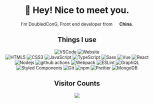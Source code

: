 <h1 align="center">👋 Hey! Nice to meet you.</h1>
<p align="center">
<span>I'm DoubledConG, Front end developer from</span>
<img src="https://cdn-icons-png.flaticon.com/128/197/197375.png" width="14"/> <b>China</b>.
</p>

<h2 align="center">Things I use</h2>
<p align="center">
<img alt="VSCode" src="https://img.shields.io/badge/Editor-VSCode-blue?style=flat-square&logo=visual-studio-code&logoColor=white" />
<img alt="Website" src="https://img.shields.io/website?color=0a79e6&style=flat-square&up_message=hecongcong.com&url=https%3a%2f%2fhecongcong.com" />
<br />
<img alt="HTML5" src="https://img.shields.io/badge/-HTML5-%23E44D27?style=flat-square&logo=html5&logoColor=ffffff"/>
<img alt="CSS3" src="https://img.shields.io/badge/-CSS3-%231572B6?style=flat-square&logo=css3"/>
<img alt="JavaScript" src="https://img.shields.io/badge/-JavaScript-F7DF1C?style=flat-square&logo=javascript&logoColor=white" />
<img alt="TypeScript" src="https://img.shields.io/badge/-TypeScript-007ACC?style=flat-square&logo=typescript&logoColor=white" />
<img alt="Sass" src="https://img.shields.io/badge/-Sass-CC6699?style=flat-square&logo=sass&logoColor=white" />
<img alt="Vue" src="https://img.shields.io/badge/-Vue.js-%232c3e50?style=flat-square&logo=Vue.js"/>
<img alt="React" src="https://img.shields.io/badge/-React-45b8d8?style=flat-square&logo=react&logoColor=white" />
<img alt="Nodejs" src="https://img.shields.io/badge/-Nodejs-43853d?style=flat-square&logo=Node.js&logoColor=white" />
<img alt="github actions" src="https://img.shields.io/badge/-Github_Actions-2088FF?style=flat-square&logo=github-actions&logoColor=white" />
<img alt="Webpack" src="https://img.shields.io/badge/-Webpack-%232C3A42?style=flat-square&logo=webpack"/>
<img alt="ESLint" src="https://img.shields.io/badge/-ESLint-%234B32C3?style=flat-square&logo=eslint" />
<img alt="GraphQL" src="https://img.shields.io/badge/-GraphQL-E10098?style=flat-square&logo=graphql&logoColor=white" />
<img alt="Styled Components" src="https://img.shields.io/badge/-Styled_Components-db7092?style=flat-square&logo=styled-components&logoColor=white" />
<img alt="Git" src="https://img.shields.io/badge/-Git-%23F05032?style=flat-square&logo=git&logoColor=%23ffffff" />
<img alt="npm" src="https://img.shields.io/badge/-NPM-CB3837?style=flat-square&logo=npm&logoColor=white" />
<img alt="Prettier" src="https://img.shields.io/badge/-Prettier-F7B93E?style=flat-square&logo=prettier&logoColor=white" />
<img alt="MongoDB" src="https://img.shields.io/badge/-MongoDB-13aa52?style=flat-square&logo=mongodb&logoColor=white" />
</p>

<h2 align="center">Visitor Counts</h2>
<p align="center">
<img src="https://profile-counter.glitch.me/cccoding365/count.svg" />
</p>
